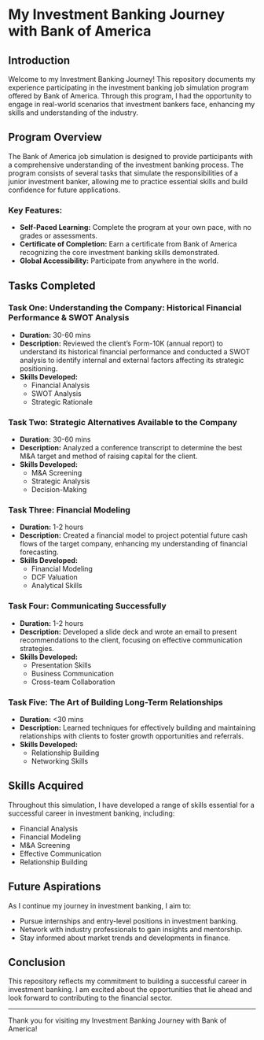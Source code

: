 # My Investment Banking Journey with Bank of America

## Introduction

Welcome to my Investment Banking Journey! This repository documents my experience participating in the investment banking job simulation program offered by Bank of America. Through this program, I had the opportunity to engage in real-world scenarios that investment bankers face, enhancing my skills and understanding of the industry.

## Program Overview

The Bank of America job simulation is designed to provide participants with a comprehensive understanding of the investment banking process. The program consists of several tasks that simulate the responsibilities of a junior investment banker, allowing me to practice essential skills and build confidence for future applications.

### Key Features:
- **Self-Paced Learning:** Complete the program at your own pace, with no grades or assessments.
- **Certificate of Completion:** Earn a certificate from Bank of America recognizing the core investment banking skills demonstrated.
- **Global Accessibility:** Participate from anywhere in the world.

## Tasks Completed

### Task One: Understanding the Company: Historical Financial Performance & SWOT Analysis
- **Duration:** 30-60 mins
- **Description:** Reviewed the client’s Form-10K (annual report) to understand its historical financial performance and conducted a SWOT analysis to identify internal and external factors affecting its strategic positioning.
- **Skills Developed:**
  - Financial Analysis
  - SWOT Analysis
  - Strategic Rationale

### Task Two: Strategic Alternatives Available to the Company
- **Duration:** 30-60 mins
- **Description:** Analyzed a conference transcript to determine the best M&A target and method of raising capital for the client.
- **Skills Developed:**
  - M&A Screening
  - Strategic Analysis
  - Decision-Making

### Task Three: Financial Modeling
- **Duration:** 1-2 hours
- **Description:** Created a financial model to project potential future cash flows of the target company, enhancing my understanding of financial forecasting.
- **Skills Developed:**
  - Financial Modeling
  - DCF Valuation
  - Analytical Skills

### Task Four: Communicating Successfully
- **Duration:** 1-2 hours
- **Description:** Developed a slide deck and wrote an email to present recommendations to the client, focusing on effective communication strategies.
- **Skills Developed:**
  - Presentation Skills
  - Business Communication
  - Cross-team Collaboration

### Task Five: The Art of Building Long-Term Relationships
- **Duration:** <30 mins
- **Description:** Learned techniques for effectively building and maintaining relationships with clients to foster growth opportunities and referrals.
- **Skills Developed:**
  - Relationship Building
  - Networking Skills

## Skills Acquired

Throughout this simulation, I have developed a range of skills essential for a successful career in investment banking, including:
- Financial Analysis
- Financial Modeling
- M&A Screening
- Effective Communication
- Relationship Building

## Future Aspirations

As I continue my journey in investment banking, I aim to:
- Pursue internships and entry-level positions in investment banking.
- Network with industry professionals to gain insights and mentorship.
- Stay informed about market trends and developments in finance.

## Conclusion

This repository reflects my commitment to building a successful career in investment banking. I am excited about the opportunities that lie ahead and look forward to contributing to the financial sector.

---

Thank you for visiting my Investment Banking Journey with Bank of America!
